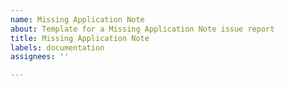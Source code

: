 ```yaml
---
name: Missing Application Note
about: Template for a Missing Application Note issue report
title: Missing Application Note
labels: documentation
assignees: ''

---
```


<!--- Describe the status of the existing examples -->

